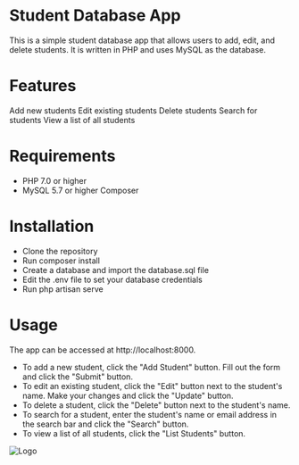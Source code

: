 # Student Database App
This is a simple student database app that allows users to add, edit, and delete students. It is written in PHP and uses MySQL as the database.

# Features
Add new students
Edit existing students
Delete students
Search for students
View a list of all students
# Requirements
- PHP 7.0 or higher
- MySQL 5.7 or higher
Composer
# Installation
- Clone the repository
- Run composer install
- Create a database and import the database.sql file
- Edit the .env file to set your database credentials
- Run php artisan serve
# Usage
The app can be accessed at http://localhost:8000.

- To add a new student, click the "Add Student" button. Fill out the form and click the "Submit" button.
- To edit an existing student, click the "Edit" button next to the student's name. Make your changes and click the "Update" button.
- To delete a student, click the "Delete" button next to the student's name.
- To search for a student, enter the student's name or email address in the search bar and click the "Search" button.
- To view a list of all students, click the "List Students" button.


![Logo](https://avatars.githubusercontent.com/u/124328598?s=200&v=4)




